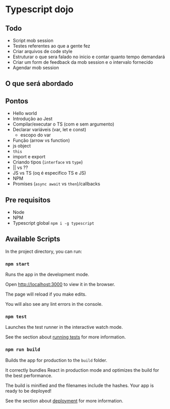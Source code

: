 # Typescript dojo

## Todo

- Script mob session
- Testes referentes ao que a gente fez
- Criar arquivos de code style
- Estruturar o que sera falado no inicio e contar quanto tempo demandará
- Criar um form de feedback da mob session e o intervalo fornecido
- Agendar mob session

## O que será abordado

## Pontos

- Hello world
- Introdução ao Jest
- Compilar/executar o TS (com e sem argumento)
- Declarar variáveis (var, let e const)
  - escopo do var
- Função (arrow vs function)
- js object
- `this`
- import e export
- Criando tipos (`interface` vs `type`)
- || vs ??
- JS vs TS (oq é especifico TS e JS)
- NPM
- Promises (`async await` vs `then`)/callbacks

## Pre requisitos

- Node
- NPM
- Typescript global `npm i -g typescript`

## Available Scripts

In the project directory, you can run:

### `npm start`

Runs the app in the development mode.

Open [http://localhost:3000](http://localhost:3000) to view it in the browser.

The page will reload if you make edits.

You will also see any lint errors in the console.

### `npm test`

Launches the test runner in the interactive watch mode.

See the section about [running tests](https://facebook.github.io/create-react-app/docs/running-tests) for more information.

### `npm run build`

Builds the app for production to the `build` folder.

It correctly bundles React in production mode and optimizes the build for the best performance.

The build is minified and the filenames include the hashes.
Your app is ready to be deployed!

See the section about [deployment](https://facebook.github.io/create-react-app/docs/deployment) for more information.

